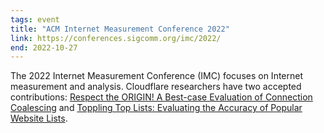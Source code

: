 ```yaml
---
tags: event
title: "ACM Internet Measurement Conference 2022"
link: https://conferences.sigcomm.org/imc/2022/
end: 2022-10-27
---
```

The 2022 Internet Measurement Conference (IMC) focuses on Internet measurement and analysis. Cloudflare researchers have two accepted contributions: [Respect the ORIGIN! A Best-case Evaluation of Connection Coalescing](/publications/Singanamalla2022/) and [Toppling Top Lists: Evaluating the Accuracy of Popular Website Lists](/publications/Ruth2022/).
